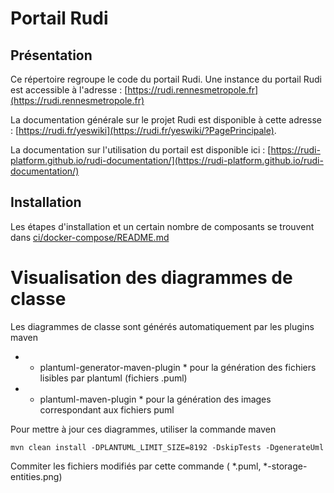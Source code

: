 # Portail Rudi

## Présentation

Ce répertoire regroupe le code du portail Rudi.
Une instance du portail Rudi est accessible à l'adresse : [https://rudi.rennesmetropole.fr](https://rudi.rennesmetropole.fr)

La documentation générale sur le projet Rudi est disponible à cette
adresse : [https://rudi.fr/yeswiki](https://rudi.fr/yeswiki/?PagePrincipale).

La documentation sur l'utilisation du portail est disponible
ici : [https://rudi-platform.github.io/rudi-documentation/](https://rudi-platform.github.io/rudi-documentation/)

## Installation

Les étapes d'installation et un certain nombre de composants se trouvent dans [ci/docker-compose/README.md](ci/docker-compose/README.md)

# Visualisation des diagrammes de classe

Les diagrammes de classe sont générés automatiquement par les plugins maven
* * plantuml-generator-maven-plugin * pour la génération des fichiers lisibles par plantuml (fichiers .puml)
* * plantuml-maven-plugin * pour la génération des images correspondant aux fichiers puml

Pour mettre à jour ces diagrammes, utiliser la commande maven

```  
mvn clean install -DPLANTUML_LIMIT_SIZE=8192 -DskipTests -DgenerateUml
```

Commiter les fichiers modifiés par cette commande ( *.puml, *-storage-entities.png)

